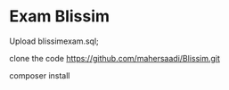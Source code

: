 # Exam Blissim
Upload blissimexam.sql;

clone the code https://github.com/mahersaadi/Blissim.git

composer install 
